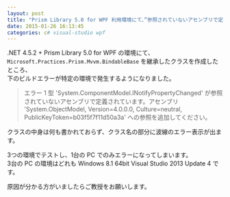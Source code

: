 ```yaml
---
layout: post
title: "Prism Library 5.0 for WPF 利用環境にて、”参照されていないアセンブリで定義” ビルドエラー"
date: 2015-01-26 16:13:45
categories: c# visual-studio wpf
---
```

<p>.NET 4.5.2 + Prism Library 5.0 for WPF の環境にて、 <br>
<code>Microsoft.Practices.Prism.Mvvm.BindableBase</code> を継承したクラスを作成したところ、<br>
下のビルドエラーが特定の環境で発生するようになりました。</p>

<blockquote>
  <p>エラー   1   型 'System.ComponentModel.INotifyPropertyChanged' が参照されていないアセンブリで定義されています。アセンブリ 'System.ObjectModel, Version=4.0.0.0, Culture=neutral, PublicKeyToken=b03f5f7f11d50a3a' への参照を追加してください。</p>
</blockquote>

<p>クラスの中身は何も書かれておらず、クラス名の部分に波線のエラー表示が出ます。</p>

<p>3つの環境でテストし、1台の PC でのみエラーになってしまいます。  <br>
3台の PC の環境はどれも Windows 8.1 64bit Visual Studio 2013 Update 4 です。</p>

<p>原因が分かる方がいましたらご教授をお願いします。</p>

